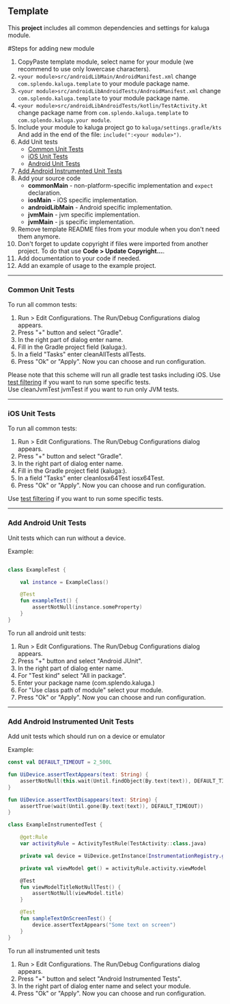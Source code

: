 ## Template 
This **project** includes all common dependencies and settings for kaluga module.

#Steps for adding new module
1. CopyPaste template module, select name for your module (we recommend to use only lowercase characters).
2. `<your module>src/androidLibMain/AndroidManifest.xml` change `com.splendo.kaluga.template` to your module package name.	
3. `<your module>src/androidLibAndroidTests/AndroidManifest.xml` change `com.splendo.kaluga.template` to your module package name.
4. `<your module>src/androidLibAndroidTests/kotlin/TestActivity.kt` change package name from `com.splendo.kaluga.template` to `com.splendo.kaluga.your module`.
5. Include your module to kaluga project
	go to `kaluga/settings.gradle/kts`
	And add in the end of the file:
	`include(":<your module>")`.
6. Add Unit tests
    * [Common Unit Tests](#commonTests)
    * [iOS Unit Tests](#iosTests)
    * [Android Unit Tests](#androidLibTests)
7. [Add Android Instrumented Unit Tests](#instrumentedUnitTests)
8. Add your source code
    * <a name="commonMain-sources"></a>**commonMain** - non-platform-specific implementation and `expect` declaration.
    * <a name="iosMain-sources"></a>**iosMain** - iOS specific implementation.
    * <a name="androidLibMain-sources"></a>**androidLibMain** - Android specific implementation.
    * <a name="jvmMain-sources"></a>**jvmMain** - jvm specific implementation.
    * <a name="jsMain-sources"></a>**jvmMain** - js specific implementation.
8. Remove template README files from your module when you don't need them anymore.
9. Don't forget to update copyright if files were imported from another project. To do that use **Code > Update Copyright...**.
10. Add documentation to your code if needed.
11. Add an example of usage to the example project.

---
### <a name="commonTests"></a> Common Unit Tests 

To run all common tests:
1. Run > Edit Configurations. The Run/Debug Configurations dialog appears.
2. Press "+" button and select "Gradle".
3. In the right part of dialog enter name.
4. Fill in the Gradle project field (kaluga:<your module>).
5. In a field "Tasks" enter cleanAllTests allTests.
6. Press "Ok" or "Apply". Now you can choose and run configuration.

Please note that this scheme will run all gradle test tasks including iOS. Use [test filtering](https://docs.gradle.org/current/userguide/java_testing.html#test_filtering) if you want to run some specific tests.   
Use cleanJvmTest jvmTest if you want to run only JVM tests.

----
### <a name="iosTests"></a> iOS Unit Tests

To run all common tests:
1. Run > Edit Configurations. The Run/Debug Configurations dialog appears.
2. Press "+" button and select "Gradle".
3. In the right part of dialog enter name.
4. Fill in the Gradle project field (kaluga:<your module>).
5. In a field "Tasks" enter cleanIosx64Test iosx64Test.
6. Press "Ok" or "Apply". Now you can choose and run configuration.

Use [test filtering](https://docs.gradle.org/current/userguide/java_testing.html#test_filtering) if you want to run some specific tests.   
 

----
### <a name="androidLibTests"></a> Add Android Unit Tests 

Unit tests which can run without a device.

Example:
```kotlin

class ExampleTest {

    val instance = ExampleClass()

    @Test
    fun exampleTest() {
        assertNotNull(instance.someProperty)
    }
}

```

To run all android unit tests:
1. Run > Edit Configurations. The Run/Debug Configurations dialog appears.
2. Press "+" button and select "Android JUnit".
3. In the right part of dialog enter name.
4. For "Test kind" select "All in package".
5. Enter your package name (com.splendo.kaluga.<your package name>)
6. For "Use class path of module" select your module.
7. Press "Ok" or "Apply". Now you can choose and run configuration.

----
### <a name="instrumentedUnitTests"></a> Add Android Instrumented Unit Tests 
Add unit tests which should run on a device or emulator

Example:
```kotlin
const val DEFAULT_TIMEOUT = 2_500L

fun UiDevice.assertTextAppears(text: String) {
    assertNotNull(this.wait(Until.findObject(By.text(text)), DEFAULT_TIMEOUT))
}

fun UiDevice.assertTextDisappears(text: String) {
    assertTrue(wait(Until.gone(By.text(text)), DEFAULT_TIMEOUT))
}

class ExampleInstrumentedTest {

    @get:Rule
    var activityRule = ActivityTestRule(TestActivity::class.java)

    private val device = UiDevice.getInstance(InstrumentationRegistry.getInstrumentation())

    private val viewModel get() = activityRule.activity.viewModel

    @Test
    fun viewModelTitleNotNullTest() {
        assertNotNull(viewModel.title)
    }

    @Test
    fun sampleTextOnScreenTest() {
        device.assertTextAppears("Some text on screen")
    }
}

```

To run all instrumented unit tests
1. Run > Edit Configurations. The Run/Debug Configurations dialog appears.
2. Press "+" button and select "Android Instrumented Tests".
3. In the right part of dialog enter name and select your module.
4. Press "Ok" or "Apply". Now you can choose and run configuration.
